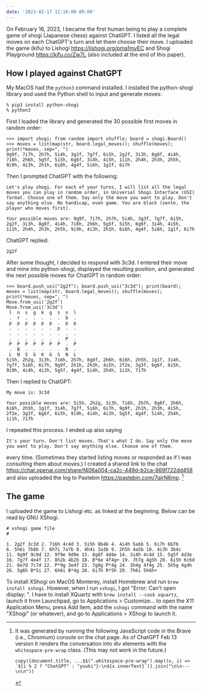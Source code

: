 ```yaml
---
date: '2023-02-17 12:16:00 00:00'
---
```


On February 16, 2023, I became the first human being to play a complete game of shogi (Japanese chess) against ChatGPT. I listed all the legal moves on each ChatGPT's turn and let them choose their move. I uploaded the game (kifu) to Lishogi https://lishogi.org/pma1myEC and Shogi Playground https://kifu.co/Zw7L (also included at the end of this paper).

How I played against ChatGPT
----------------------------

My MacOS had the `python3` command installed. I installed the python-shogi library and used the Python shell to input and generate moves:

    % pip3 install python-shogi
    % python3

First I loaded the library and generated the 30 possible first moves in random order:

    >>> import shogi; from random import shuffle; board = shogi.Board()
    >>> moves = list(map(str, board.legal_moves)); shuffle(moves); print(*moves, sep=", ")
    9g9f, 7i7h, 2h7h, 5i4h, 3g3f, 7g7f, 6i5h, 2g2f, 3i3h, 8g8f, 4i4h, 7i6h, 2h6h, 5g5f, 5i5h, 6g6f, 3i4h, 4i5h, 1i1h, 2h4h, 2h3h, 2h5h, 9i9h, 4i3h, 2h1h, 6i6h, 4g4f, 5i6h, 1g1f, 6i7h

Then I prompted ChatGPT with the following:

    Let's play shogi. For each of your turns, I will list all the legal moves you can play in random order, in Universal Shogi Interface (USI) format. Choose one of them. Say only the move you want to play. Don't say anything else. No handicap, even game. You are black (sente, the player who moves first).

    Your possible moves are: 9g9f, 7i7h, 2h7h, 5i4h, 3g3f, 7g7f, 6i5h, 2g2f, 3i3h, 8g8f, 4i4h, 7i6h, 2h6h, 5g5f, 5i5h, 6g6f, 3i4h, 4i5h, 1i1h, 2h4h, 2h3h, 2h5h, 9i9h, 4i3h, 2h1h, 6i6h, 4g4f, 5i6h, 1g1f, 6i7h

ChatGPT replied:

    2g2f

After some thought, I decided to respond with 3c3d. I entered their move and mine into python-shogi, displayed the resulting position, and generated the next possible moves for ChatGPT in random order:

    >>> board.push_usi("2g2f"); board.push_usi("3c3d"); print(board); moves = list(map(str, board.legal_moves)); shuffle(moves); print(*moves, sep=", ")
    Move.from_usi('2g2f')
    Move.from_usi('3c3d')
     l  n  s  g  k  g  s  n  l
     .  r  .  .  .  .  .  b  .
     p  p  p  p  p  p  .  p  p
     .  .  .  .  .  .  p  .  .
     .  .  .  .  .  .  .  .  .
     .  .  .  .  .  .  .  P  .
     P  P  P  P  P  P  P  .  P
     .  B  .  .  .  .  .  R  .
     L  N  S  G  K  G  S  N  L
    5i5h, 2h2g, 3i3h, 7i6h, 2h7h, 8g8f, 2h6h, 6i6h, 2h5h, 1g1f, 3i4h, 7g7f, 5i6h, 6i7h, 9g9f, 2h1h, 2h3h, 4i5h, 2f2e, 3g3f, 6g6f, 6i5h, 9i9h, 4i4h, 4i3h, 5g5f, 4g4f, 5i4h, 2h4h, 1i1h, 7i7h

Then I replied to ChatGPT:

    My move is: 3c3d

    Your possible moves are: 5i5h, 2h2g, 3i3h, 7i6h, 2h7h, 8g8f, 2h6h, 6i6h, 2h5h, 1g1f, 3i4h, 7g7f, 5i6h, 6i7h, 9g9f, 2h1h, 2h3h, 4i5h, 2f2e, 3g3f, 6g6f, 6i5h, 9i9h, 4i4h, 4i3h, 5g5f, 4g4f, 5i4h, 2h4h, 1i1h, 7i7h

I repeated this process. I ended up also saying

    It's your turn. Don't list moves. That's what I do. Say only the move you want to play. Don't say anything else. Choose one of them.

every time. (Sometimes they started listing moves or responded as if I was consulting them about moves.) I created a shared link to the chat https://chat.openai.com/share/f406a004-ca2c-449d-b2ca-869f722dd458 and also uploaded the log to Pastebin https://pastebin.com/7qirN6mp. [^1]

The game
--------

I uploaded the game to Lishogi etc. as linked at the beginning. Below can be read by GNU XShogi.

    # xshogi game file
    #

    1. 2g2f 3c3d 2. 7i6h 4c4d 3. 5i5h 8b4b 4. 4i4h 5a6b 5. 6i7h 6b7b
    6. 5h6i 7b8b 7. 6h7i 7a7b 8. 4h4i 3a3b 9. 2h5h 4a5b 10. 4i3h 3b4c
    11. 9g9f 9c9d 12. 9f9e 9d9e 13. 8g8f 4d4e 14. 3i4h 4c4d 15. 5g5f 4d3e
    16. 7g7f 4e4f 17. 8h2b 4b2b 18. B*6e 4f4g+ 19. 7h7g 4g5h 20. 6i5h 6c6d
    21. 6e7d 7c7d 22. P*9g 3e4f 23. 7g8g P*4g 24. 3h4g 4f4g 25. 5h5g 4g4h
    26. 5g6h B*5i 27. 6h6i B*4g 28. 6i7h R*5h 29. 7h6i 5h6h+

To install XShogi on MacOS Monterey, install Homebrew and run `brew install xshogi`. However, when I run `xshogi`, I got "Error: Can't open display: ". I have to install XQuartz with `brew install --cask xquartz`, launch it from Launchpad, go to Applications > Customize... to open the X11 Application Menu, press Add Item, add the `xshogi` command with the name "XShogi" (or whatever), and go to Applications > XShogi to launch it.


[^1]: It was generated by running the following JavaScript code in the Brave (i.e., Chromium) console on the chat page. As of ChatGPT Feb 13 version it renders the conversation into div elements with the `whitespace-pre-wrap` class. (This may not work in the future.)

        copy([document.title, ...$$(".whitespace-pre-wrap").map((x, i) => `${i % 2 ? "ChatGPT" : "yuuki"}:\n${x.innerText}`)].join("\n\n---\n\n"))
